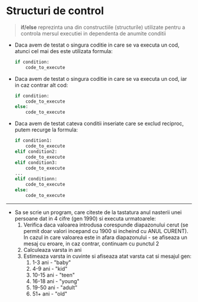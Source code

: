 # Structuri de control

> **if/else** reprezinta una din constructiile (structurile) utilizate pentru a controla mersul executiei in dependenta de anumite conditii

* Daca avem de testat o singura coditie in care se va executa un cod, atunci cel mai des este utilizata formula:
    ```python
    if condition:
        code_to_execute
    ```

* Daca avem de testat o singura coditie in care se va executa un cod, iar in caz contrar alt cod:
    ```python
    if condition:
        code_to_execute
    else:
        code_to_execute    
    ```

* Daca avem de testat cateva conditii inseriate care se exclud reciproc, putem recurge la formula:
    ```python
    if condition1:
        code_to_execute
    elif condition2:
        code_to_execute    
    elif condition3:
        code_to_execute    
    ...    
    elif conditionn:
        code_to_execute    
    else:
        code_to_execute    
    ```
---

* Sa se scrie un program, care citeste de la tastatura anul nasterii unei persoane dat in 4 cifre (gen 1990) si executa urmatoarele:
  1.  Verifica daca valoarea introdusa corespunde diapazonului cerut (se permit doar valori incepand cu 1900 si incheind cu ANUL CURENT). In cazul in care valoarea este in afara diapazonului - se afiseaza un mesaj cu eroare, in caz contrar, continuam cu punctul 2
  2.  Calculeaza varsta in ani
  3.  Estimeaza varsta in cuvinte si afiseaza atat varsta cat si mesajul gen:
      1.  1-3 ani - "baby"
      2.  4-9 ani - "kid"
      3.  10-15 ani - "teen"
      4.  16-18 ani - "young" 
      5.  19-50 ani - "adult"
      6.  51+   ani - "old"     